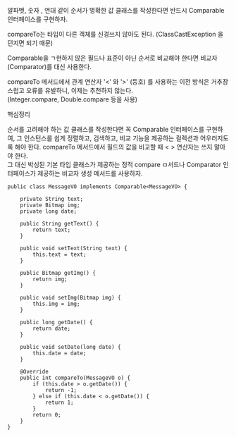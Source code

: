 알파벳, 숫자 , 연대 같이 순서가 명확한 값 클래스를 작성한다면 반드시 Comparable 인터페이스를 구현하자.

compareTo는 타입이 다른 객체를 신경쓰지 않아도 된다. (ClassCastException 을 던지면 되기 때문)

Comparable을 ㄱ현하지 않은 필드나 표준이 아닌 순서로 비교해야 한다면 비교자(Comparator)를 대신 사용한다.

compareTo 메서드에서 관계 연산자 '<' 와 '>' (등호) 를 사용하는 이전 방식은 거추장스럽고 오류를 유발하니, 이제는 추천하지 않는다.  
(Integer.compare, Double.compare 등을 사용)


핵심정리

순서를 고려해야 하는 값 클래스를 작성한다면 꼭 Comparable 인터페이스를 구현하여, 그 인스턴스를 쉽게 정렬하고, 검색하고,
비교 기능을 제공하는 컬렉션과 어우러지도록 해야 한다.  compareTo 메서드에서 필드의 값을 비교할 때 < > 연산자는 쓰지 말아야 한다.  
그 대신 박싱된 기본 타입 클래스가 제공하는 정적 compare ㅁ서드나 Comparator 인터페이스가 제공하는 비교자 생성 메서드를 사용하자.

```
public class MessageVO implements Comparable<MessageVO> {

    private String text;
    private Bitmap img;
    private long date;

    public String getText() {
        return text;
    }

    public void setText(String text) {
        this.text = text;
    }

    public Bitmap getImg() {
        return img;
    }

    public void setImg(Bitmap img) {
        this.img = img;
    }

    public long getDate() {
        return date;
    }

    public void setDate(long date) {
        this.date = date;
    }

    @Override
    public int compareTo(MessageVO o) {
        if (this.date > o.getDate()) {
            return -1;
        } else if (this.date < o.getDate()) {
            return 1;
        }
        return 0;
    }
}

```
